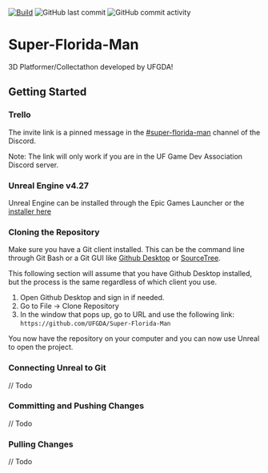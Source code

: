 [![Build](https://github.com/Exanite/Super-Florida-Man/actions/workflows/main.yml/badge.svg?branch=main)](https://github.com/Exanite/Super-Florida-Man/actions/workflows/main.yml)
![GitHub last commit](https://img.shields.io/github/last-commit/UFGDA/Super-Florida-Man)
![GitHub commit activity](https://img.shields.io/github/commit-activity/m/UFGDA/Super-Florida-Man)

# Super-Florida-Man

3D Platformer/Collectathon developed by UFGDA!

## Getting Started

### Trello
The invite link is a pinned message in the [#super-florida-man](https://discord.com/channels/521957275204845578/887105285653680130/888503562403987506) channel of the Discord.

Note: The link will only work if you are in the UF Game Dev Association Discord server.

### Unreal Engine v4.27
Unreal Engine can be installed through the Epic Games Launcher or the [installer here](https://www.unrealengine.com/en-US/download)

### Cloning the Repository

Make sure you have a Git client installed.
This can be the command line through Git Bash or a Git GUI like [Github Desktop](https://desktop.github.com/) or [SourceTree](https://www.sourcetreeapp.com/).

This following section will assume that you have Github Desktop installed, but the process is the same regardless of which client you use.

1. Open Github Desktop and sign in if needed.
2. Go to File -> Clone Repository
3. In the window that pops up, go to URL and use the following link: `https://github.com/UFGDA/Super-Florida-Man`

You now have the repository on your computer and you can now use Unreal to open the project.

### Connecting Unreal to Git

// Todo

### Committing and Pushing Changes

// Todo

### Pulling Changes

// Todo
